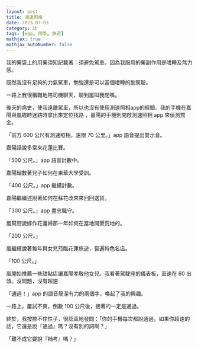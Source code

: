 ```yaml
---
layout: post
title: 測速照相
date: 2023-07-03
category: 誌
tags: [egg, 同學, 旅遊]
mathjax: true
mathjax_autoNumber: false
---
```


我的藥袋上的用藥須知記載著：須避免駕車。因為我服用的藥副作用是嗜睡及無力感。

既然我沒有足夠的力氣駕車，勉強還是可以當個嗜睡的副駕駛。

一路上我很稱職地陪司機聊天，聊到嵐叫我閉嘴。

後天的病史，使我遠離駕車，所以也沒有使用測速照相app的經驗。我的手機在嘉陽與嵐臨時迷路時拿出來定位找路 ，嘉陽的手機則開啟測速照相 app 來偵測罰金。

<!--more-->

「前方 600 公尺有測速照相，速限 70 公里。」app 語音提出警示音。

嘉陽話說多常來花蓮比賽。

「500 公尺。」app 語音計數中。

嘉陽細數著兒子如何在東華大學受訓。

「400 公尺。」app 繼續計數。

嘉陽繼續述說著如何在蘇花改來來回回送貨。

「300 公尺。」app 盡忠職守。

嵐幫腔說嫁作花蓮婦那一年如何在當地開墾荒地的。

「200 公尺。」

嵐繼續說著每年與女兒蒞臨花蓮旅遊，嘗遍特色名店。

「100 公尺。」

嵐開始推薦一些甜點店讓嘉陽孝敬他女兒。我看著駕駛座的儀表板，車速在 60 出頭。沒問題，沒有超速

「通過！」app 的語音簡潔有力的兩個字，喚起了我的興趣。

一路上，屢試不爽，倒數 100 公尺後，接著的一定是通過。

終於，我按捺不住性子，很認真地發問：「你的手機每次都說通過，如果你超速的話，它還是說『通過』嗎？沒有別的詞啊？」

「難不成它要說『補考』嗎？」
